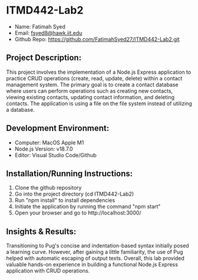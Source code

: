 # ITMD442-Lab2

- Name: Fatimah Syed
- Email: fsyed8@hawk.iit.edu
- Github Repo: https://github.com/FatimahSyed27/ITMD442-Lab2.git

## Project Description:

This project involves the implementation of a Node.js Express application to practice CRUD operations (create, read, update, delete) within a contact management system. The primary goal is to create a contact database where users can perform operations such as creating new contacts, viewing existing contacts, updating contact information, and deleting contacts. The application is using a file on the file system instead of utilizing a database.

## Development Environment:

- Computer: MacOS Apple M1
- Node.js Version: v18.7.0
- Editor: Visual Studio Code/Github

## Installation/Running Instructions:

1. Clone the github repository 
2. Go into the project directory (cd ITMD442-Lab2)
3. Run "npm install" to install dependencies
4. Initiate the application by running the command "npm start"
5. Open your browser and go to http://localhost:3000/

## Insights & Results:

Transitioning to Pug's concise and indentation-based syntax initially posed a learning curve. However, after gaining a little familiarity, the use of Pug helped with automatic escaping of output texts. Overall, this lab provided valuable hands-on experience in building a functional Node.js Express application with CRUD operations.

